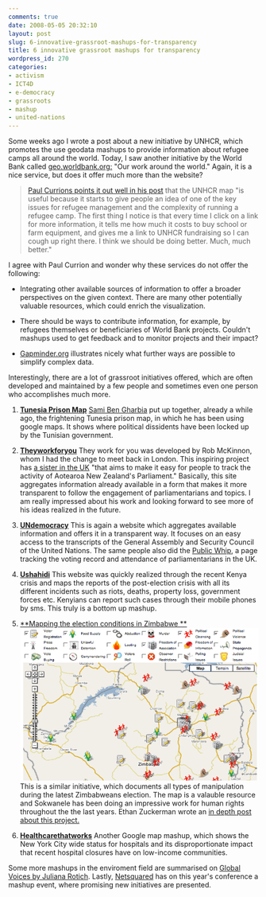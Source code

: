```yaml
---
comments: true
date: 2008-05-05 20:32:10
layout: post
slug: 6-innovative-grassroot-mashups-for-transparency
title: 6 innovative grassroot mashups for transparency
wordpress_id: 270
categories:
- activism
- ICT4D
- e-democracy
- grassroots
- mashup
- united-nations
---
```


Some weeks ago I wrote a post about a new initiative by UNHCR, which promotes the use geodata mashups to provide  information about refugee camps all around the world. Today, I saw another initiative by the World Bank called  [geo.worldbank.org:](http://geo.worldbank.org/) "Our work  around the world."   Again, it is a nice service, but does it offer much more than the website?


> [Paul Currions points it out well in his post](http://www.humanitarian.info/2008/04/10/at-least-google-earth-is-good-for-fundraising/) that the UNHCR map "is useful because it starts to give people an idea of one of the key issues for refugee management and the complexity of running a refugee camp. The first thing I notice is that every time I click on a link for more information, it tells me how much it costs to buy school or farm equipment, and gives me a link to UNHCR fundraising so I can cough up right there. I think we should be doing better. Much, much better."


I agree with Paul Currion and wonder why these services do not offer the following:



	
  * Integrating other available sources of information to offer a broader perspectives on the given context. There are many other potentially valuable resources, which could enrich the visualization.

	
  * There should be ways to contribute information, for example, by refugees themselves or beneficiaries of World Bank projects. Couldn't mashups used to get feedback and to monitor projects and their impact?

	
  * [Gapminder.org](http://www.gapminder.org) illustrates nicely what further ways are possible to simplify complex data.


Interestingly, there are a lot of grassroot initiatives offered, which are often developed and maintained by a few people and sometimes even one person who accomplishes much more.

	
  1. **[Tunesia Prison Map](http://kitab.nl/tunisianprisonersmap/)**
[Sami Ben Gharbia](http://www.kitab.nl) put up together, already a while ago, the frightening Tunesia prison map, in which he has been using google maps. It shows where political dissidents have been locked up by the Tunisian government.

	
  2. **[Theyworkforyou](http://theyworkforyou.co.nz/)**
They work for you was developed by                    Rob McKinnon, whom I had the change to meet back in London. This inspiring project has [a sister in the UK](http://www.theyworkforyou.com/) "that aims to make it easy for people to track the activity of Aotearoa New Zealand's Parliament." Basically, this site aggregates information already available in a form that makes it more transparent to follow the engagement of parliamentarians and topics. I am really impressed about his work and looking forward to see more of his ideas realized in the future.

	
  3. [**UNdemocracy**](http://www.undemocracy.com/)
This is again a website which aggregates available information and offers it in a transparent way. It focuses on an easy access to the transcripts of the General Assembly and Security Council of the United Nations. The same people also did the [Public Whip](http://www.publicwhip.org.uk), a page tracking the voting record and attendance of parliamentarians in the UK.

	
  4. [**Ushahidi**](http://www.ushahidi.com/)
This website was quickly realized through the recent Kenya crisis and maps the reports of the post-election crisis with all its different incidents such as riots, deaths, property loss, government forces etc. Kenyians can report such cases through their mobile phones by sms. This truly is a bottom up mashup.

	
  5. [**Mapping the election conditions in Zimbabwe
**](http://www.sokwanele.com/map/all_breaches)[![bild-2.png](/images/bild-2.png)]()
This is a similar initiative, which documents all types of manipulation during the latest Zimbabweans election. The map is a valauble resource and Sokwanele has been doing an impressive work for human rights throughout the the last years. Ethan Zuckerman wrote an [in depth post about this project.](http://www.ethanzuckerman.com/blog/2008/03/25/mapping-electoral-fraud-in-zimbabwe/)

	
  6. [**Healthcarethatworks**](http://www.healthcarethatworks.org/maps/nyc/)
Another Google map mashup, which shows the New York City wide status for hospitals and its disproportionate impact that recent hospital closures have on low-income communities.


Some more mashups in the enviroment field are summarised on [Global Voices by Juliana Rotich](http://www.globalvoicesonline.org/2008/01/28/using-web20-tools-for-environmental-activism/). Lastly, [Netsquared](http://www.netsquared.org/) has on this year's conference a mashup event, where promising new initiatives are presented. 
